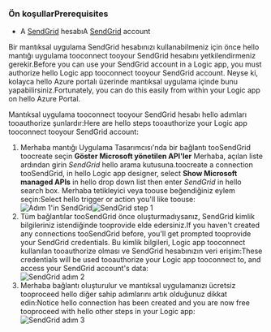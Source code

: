 ### <a name="prerequisites"></a><span data-ttu-id="db4d0-101">Ön koşullar</span><span class="sxs-lookup"><span data-stu-id="db4d0-101">Prerequisites</span></span>
* <span data-ttu-id="db4d0-102">A [SendGrid](https://www.SendGrid.com/) hesabı</span><span class="sxs-lookup"><span data-stu-id="db4d0-102">A [SendGrid](https://www.SendGrid.com/) account</span></span> 

<span data-ttu-id="db4d0-103">Bir mantıksal uygulama SendGrid hesabınızı kullanabilmeniz için önce hello mantığı uygulama tooconnect tooyour SendGrid hesabını yetkilendirmeniz gerekir.</span><span class="sxs-lookup"><span data-stu-id="db4d0-103">Before you can use your SendGrid account in a Logic app, you must authorize hello Logic app tooconnect tooyour SendGrid account.</span></span> <span data-ttu-id="db4d0-104">Neyse ki, kolayca hello Azure portalı üzerinde mantıksal uygulama içinde bunu yapabilirsiniz.</span><span class="sxs-lookup"><span data-stu-id="db4d0-104">Fortunately, you can do this easily from within your Logic app on hello Azure Portal.</span></span> 

<span data-ttu-id="db4d0-105">Mantıksal uygulama tooconnect tooyour SendGrid hesabı hello adımları tooauthorize şunlardır:</span><span class="sxs-lookup"><span data-stu-id="db4d0-105">Here are hello steps tooauthorize your Logic app tooconnect tooyour SendGrid account:</span></span>

1. <span data-ttu-id="db4d0-106">Merhaba mantığı Uygulama Tasarımcısı'nda bir bağlantı tooSendGrid toocreate seçin **Göster Microsoft yönetilen API'ler** Merhaba, açılan liste ardından girin *SendGrid* hello arama kutusuna.</span><span class="sxs-lookup"><span data-stu-id="db4d0-106">toocreate a connection tooSendGrid, in hello Logic app designer, select **Show Microsoft managed APIs** in hello drop down list then enter *SendGrid* in hello search box.</span></span> <span data-ttu-id="db4d0-107">Merhaba tetikleyici veya toouse beğendiğiniz eylem seçin:</span><span class="sxs-lookup"><span data-stu-id="db4d0-107">Select hello trigger or action you'll like toouse:</span></span>  
   <span data-ttu-id="db4d0-108">![Adım 1'in SendGrid](./media/connectors-create-api-sendgrid/sendgrid-1.png)</span><span class="sxs-lookup"><span data-stu-id="db4d0-108">![SendGrid step 1](./media/connectors-create-api-sendgrid/sendgrid-1.png)</span></span>
2. <span data-ttu-id="db4d0-109">Tüm bağlantılar tooSendGrid önce oluşturmadıysanız, SendGrid kimlik bilgileriniz istendiğinde tooprovide elde edersiniz.</span><span class="sxs-lookup"><span data-stu-id="db4d0-109">If you haven't created any connections tooSendGrid before, you'll get prompted tooprovide your SendGrid credentials.</span></span> <span data-ttu-id="db4d0-110">Bu kimlik bilgileri, Logic app tooconnect kullanılan tooauthorize olması ve SendGrid hesabınızın veri erişim:</span><span class="sxs-lookup"><span data-stu-id="db4d0-110">These credentials will be used tooauthorize your Logic app tooconnect to, and access your SendGrid account's data:</span></span>  
   ![SendGrid adım 2](./media/connectors-create-api-sendgrid/sendgrid-2.png)
3. <span data-ttu-id="db4d0-112">Merhaba bağlantı oluşturulur ve mantıksal uygulamanızı ücretsiz tooproceed hello diğer sahip adımlarını artık olduğunuz dikkat edin:</span><span class="sxs-lookup"><span data-stu-id="db4d0-112">Notice hello connection has been created and you are now free tooproceed with hello other steps in your Logic app:</span></span>  
   ![SendGrid adım 3](./media/connectors-create-api-sendgrid/sendgrid-3.png)   


